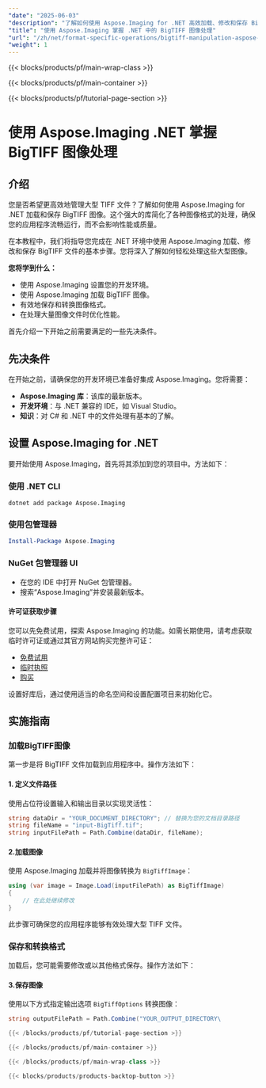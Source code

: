 ```yaml
---
"date": "2025-06-03"
"description": "了解如何使用 Aspose.Imaging for .NET 高效加载、修改和保存 BigTIFF 图像。遵循我们的分步指南，提升应用程序的性能。"
"title": "使用 Aspose.Imaging 掌握 .NET 中的 BigTIFF 图像处理"
"url": "/zh/net/format-specific-operations/bigtiff-manipulation-aspose-imaging-dotnet/"
"weight": 1
---
```


{{< blocks/products/pf/main-wrap-class >}}

{{< blocks/products/pf/main-container >}}

{{< blocks/products/pf/tutorial-page-section >}}
# 使用 Aspose.Imaging .NET 掌握 BigTIFF 图像处理

## 介绍

您是否希望更高效地管理大型 TIFF 文件？了解如何使用 Aspose.Imaging for .NET 加载和保存 BigTIFF 图像。这个强大的库简化了各种图像格式的处理，确保您的应用程序流畅运行，而不会影响性能或质量。

在本教程中，我们将指导您完成在 .NET 环境中使用 Aspose.Imaging 加载、修改和保存 BigTIFF 文件的基本步骤。您将深入了解如何轻松处理这些大型图像。

**您将学到什么：**
- 使用 Aspose.Imaging 设置您的开发环境。
- 使用 Aspose.Imaging 加载 BigTIFF 图像。
- 有效地保存和转换图像格式。
- 在处理大量图像文件时优化性能。

首先介绍一下开始之前需要满足的一些先决条件。

## 先决条件

在开始之前，请确保您的开发环境已准备好集成 Aspose.Imaging。您将需要：
- **Aspose.Imaging 库**：该库的最新版本。
- **开发环境**：与 .NET 兼容的 IDE，如 Visual Studio。
- **知识**：对 C# 和 .NET 中的文件处理有基本的了解。

## 设置 Aspose.Imaging for .NET

要开始使用 Aspose.Imaging，首先将其添加到您的项目中。方法如下：

### 使用 .NET CLI
```shell
dotnet add package Aspose.Imaging
```

### 使用包管理器
```powershell
Install-Package Aspose.Imaging
```

### NuGet 包管理器 UI
- 在您的 IDE 中打开 NuGet 包管理器。
- 搜索“Aspose.Imaging”并安装最新版本。

#### 许可证获取步骤
您可以先免费试用，探索 Aspose.Imaging 的功能。如需长期使用，请考虑获取临时许可证或通过其官方网站购买完整许可证：

- [免费试用](https://releases.aspose.com/imaging/net/)
- [临时执照](https://purchase.aspose.com/temporary-license/)
- [购买](https://purchase.aspose.com/buy)

设置好库后，通过使用适当的命名空间和设置配置项目来初始化它。

## 实施指南

### 加载BigTIFF图像

第一步是将 BigTIFF 文件加载到应用程序中。操作方法如下：

#### 1. 定义文件路径
使用占位符设置输入和输出目录以实现灵活性：
```csharp
string dataDir = "YOUR_DOCUMENT_DIRECTORY"; // 替换为您的文档目录路径
string fileName = "input-BigTiff.tif";
string inputFilePath = Path.Combine(dataDir, fileName);
```

#### 2.加载图像
使用 Aspose.Imaging 加载并将图像转换为 `BigTiffImage`：
```csharp
using (var image = Image.Load(inputFilePath) as BigTiffImage)
{
    // 在此处继续修改
}
```
此步骤可确保您的应用程序能够有效处理大型 TIFF 文件。

### 保存和转换格式

加载后，您可能需要修改或以其他格式保存。操作方法如下：

#### 3.保存图像
使用以下方式指定输出选项 `BigTiffOptions` 转换图像：
```csharp
string outputFilePath = Path.Combine("YOUR_OUTPUT_DIRECTORY\

{{< /blocks/products/pf/tutorial-page-section >}}

{{< /blocks/products/pf/main-container >}}

{{< /blocks/products/pf/main-wrap-class >}}

{{< blocks/products/products-backtop-button >}}